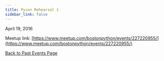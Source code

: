 ```yaml
---
title: Pycon Rehearsal 1
sidebar_link: false
---
```


April 19, 2016



Meetup link: [https://www.meetup.com/bostonpython/events/227220955/](https://www.meetup.com/bostonpython/events/227220955/)

[Back to Past Events Page](index.md)